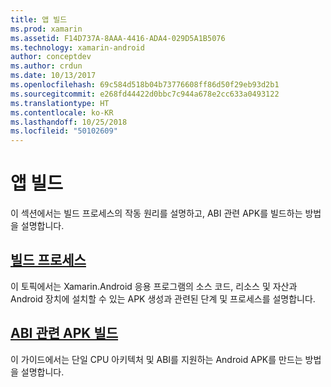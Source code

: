 ```yaml
---
title: 앱 빌드
ms.prod: xamarin
ms.assetid: F14D737A-8AAA-4416-ADA4-029D5A1B5076
ms.technology: xamarin-android
author: conceptdev
ms.author: crdun
ms.date: 10/13/2017
ms.openlocfilehash: 69c584d518b04b73776608ff86d50f29eb93d2b1
ms.sourcegitcommit: e268fd44422d0bbc7c944a678e2cc633a0493122
ms.translationtype: HT
ms.contentlocale: ko-KR
ms.lasthandoff: 10/25/2018
ms.locfileid: "50102609"
---
```

# <a name="building-apps"></a>앱 빌드

이 섹션에서는 빌드 프로세스의 작동 원리를 설명하고, ABI 관련 APK를 빌드하는 방법을 설명합니다.



##  <a name="build-processandroiddeploy-testbuilding-appsbuild-processmd"></a>[빌드 프로세스](~/android/deploy-test/building-apps/build-process.md)

이 토픽에서는 Xamarin.Android 응용 프로그램의 소스 코드, 리소스 및 자산과 Android 장치에 설치할 수 있는 APK 생성과 관련된 단계 및 프로세스를 설명합니다.


##  <a name="building-abi-specific-apksandroiddeploy-testbuilding-appsabi-specific-apksmd"></a>[ABI 관련 APK 빌드](~/android/deploy-test/building-apps/abi-specific-apks.md)

이 가이드에서는 단일 CPU 아키텍처 및 ABI를 지원하는 Android APK를 만드는 방법을 설명합니다.
